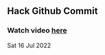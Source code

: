 
 ## Hack Github Commit 
 ### Watch video <a href="https://www.youtube.com">here</a> 
 Sat 16 Jul 2022 
